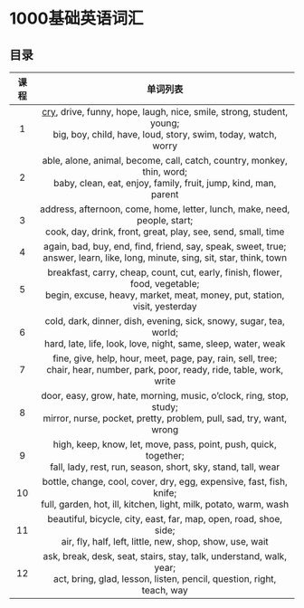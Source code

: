 # 1000基础英语词汇

## 目录

| 课程 | 单词列表 |
| :------------:  |:----------: |
| 1 | [cry](https://www.xianglesong.com/word/cry), drive, funny, hope, laugh, nice, smile, strong, student, young; <br> big, boy, child, have, loud, story, swim, today, watch, worry |
| 2 | able, alone, animal, become, call, catch, country, monkey, thin, word; <br> baby, clean, eat, enjoy, family, fruit, jump, kind, man, parent |
| 3 | address, afternoon, come, home, letter, lunch, make, need, people, start;<br> cook, day, drink, front, great, play, see, send, small, time |
| 4 | again, bad, buy, end, find, friend, say, speak, sweet, true; <br> answer, learn, like, long, minute, sing, sit, star, think, town |
| 5 | breakfast, carry, cheap, count, cut, early, finish, flower, food, vegetable; <br> begin, excuse, heavy, market, meat, money, put, station, visit, yesterday |
| 6 |  cold, dark, dinner, dish, evening, sick, snowy, sugar, tea, world; <br> hard, late, life, look, love, night, same, sleep, water, weak |
| 7 |  fine, give, help, hour, meet, page, pay, rain, sell, tree; <br> chair, hear, number, park, poor, ready, ride, table, work, write |
| 8 | door, easy, grow, hate, morning, music, o’clock, ring, stop, study; <br> mirror, nurse, pocket, pretty, problem, pull, sad, try, want, wrong |
| 9 | high, keep, know, let, move, pass, point, push, quick, together; <br> fall, lady, rest, run, season, short, sky, stand, tall, wear |
| 10 | bottle, change, cool, cover, dry, egg, expensive, fast, fish, knife; <br> full, garden, hot, ill, kitchen, light, milk, potato, warm, wash |
| 11 | beautiful, bicycle, city, east, far, map, open, road, shoe, side; <br> air, fly, half, left, little, new, shop, show, use, wait |
| 12 | ask, break, desk, seat, stairs, stay, talk, understand, walk, year; <br> act, bring, glad, lesson, listen, pencil, question, right, teach, way |

